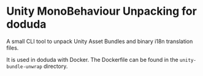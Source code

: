 # Unity MonoBehaviour Unpacking for doduda

A small CLI tool to unpack Unity Asset Bundles and binary i18n translation files.

It is used in doduda with Docker. The Dockerfile can be found in the `unity-bundle-unwrap` directory.

